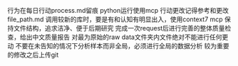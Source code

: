 行为在每日行动process.md留痕
python运行使用mcp
行动更改记得参考和更改file_path.md
调用较新的库时，要是有和认知有明显出入，使用context7 mcp
保持文件结构，追求洁净、便于后期研究
完成一次request后进行完善的整体质量检查，给出中文质量报告
对最为原始的raw data文件夹内文件绝对不能进行任何更动
不要在未告知的情况下分析样本而非全局，必须进行全局的数据分析
较为重要的修改之后上传git